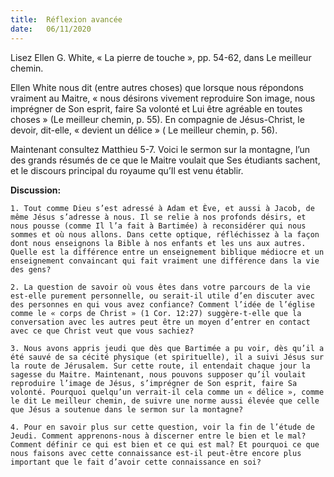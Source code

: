 ```yaml
---
title:  Réflexion avancée
date:   06/11/2020
---
```


Lisez Ellen G. White, « La pierre de touche », pp. 54-62, dans Le meilleur chemin.

Ellen White nous dit (entre autres choses) que lorsque nous répondons vraiment au Maitre, « nous désirons vivement reproduire Son image, nous imprégner de Son esprit, faire Sa volonté et Lui être agréable en toutes choses » (Le meilleur chemin, p. 55). En compagnie de Jésus-Christ, le devoir, dit-elle, « devient un délice » ( Le meilleur chemin, p. 56).

Maintenant consultez Matthieu 5-7. Voici le sermon sur la montagne, l’un des grands résumés de ce que le Maitre voulait que Ses étudiants sachent, et le discours principal du royaume qu’Il est venu établir.

**Discussion:**

`1. Tout comme Dieu s’est adressé à Adam et Ève, et aussi à Jacob, de même Jésus s’adresse à nous. Il se relie à nos profonds désirs, et nous pousse (comme Il l’a fait à Bartimée) à reconsidérer qui nous sommes et où nous allons. Dans cette optique, réfléchissez à la façon dont nous enseignons la Bible à nos enfants et les uns aux autres. Quelle est la différence entre un enseignement biblique médiocre et un enseignement convaincant qui fait vraiment une différence dans la vie des gens?`

`2. La question de savoir où vous êtes dans votre parcours de la vie est-elle purement personnelle, ou serait-il utile d’en discuter avec des personnes en qui vous avez confiance? Comment l’idée de l’église comme le « corps de Christ » (1 Cor. 12:27) suggère-t-elle que la conversation avec les autres peut être un moyen d’entrer en contact avec ce que Christ veut que vous sachiez?`

`3. Nous avons appris jeudi que dès que Bartimée a pu voir, dès qu’il a été sauvé de sa cécité physique (et spirituelle), il a suivi Jésus sur la route de Jérusalem. Sur cette route, il entendait chaque jour la sagesse du Maitre. Maintenant, nous pouvons supposer qu’il voulait reproduire l’image de Jésus, s’imprégner de Son esprit, faire Sa volonté. Pourquoi quelqu’un verrait-il cela comme un « délice », comme le dit Le meilleur chemin, de suivre une norme aussi élevée que celle que Jésus a soutenue dans le sermon sur la montagne?`

`4. Pour en savoir plus sur cette question, voir la fin de l’étude de Jeudi. Comment apprenons-nous à discerner entre le bien et le mal? Comment définir ce qui est bien et ce qui est mal? Et pourquoi ce que nous faisons avec cette connaissance est-il peut-être encore plus important que le fait d’avoir cette connaissance en soi?`